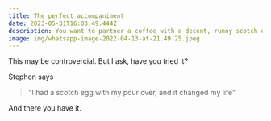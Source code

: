 ```yaml
---
title: The perfect accompaniment
date: 2023-05-31T16:03:49.444Z
description: You want to partner a coffee with a decent, runny scotch egg.
image: img/whatsapp-image-2022-04-13-at-21.49.25.jpeg
---
```

This may be controvercial. But I ask, have you tried it?

S﻿tephen says

> "﻿I had a scotch egg with my pour over, and it changed my life"

A﻿nd there you have it.